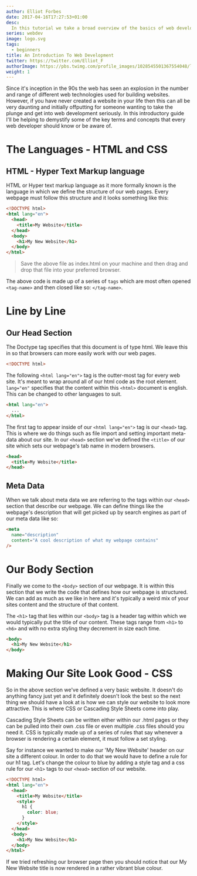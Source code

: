 ```yaml
---
author: Elliot Forbes
date: 2017-04-16T17:27:53+01:00
desc:
  In this tutorial we take a broad overview of the basics of web development.
series: webdev
image: logo.svg
tags:
  - beginners
title: An Introduction To Web Development
twitter: https://twitter.com/Elliot_F
authorImage: https://pbs.twimg.com/profile_images/1028545501367554048/lzr43cQv_400x400.jpg
weight: 1
---
```


Since it's inception in the 90s the web has seen an explosion in the number and
range of different web technologies used for building websites. However, if you
have never created a website in your life then this can all be very daunting and
initially offputting for someone wanting to take the plunge and get into web
development seriously. In this introductory guide I'll be helping to demystify
some of the key terms and concepts that every web developer should know or be
aware of.

# The Languages - HTML and CSS

## HTML - Hyper Text Markup language

HTML or Hyper text markup language as it more formally known is the language in
which we define the structure of our web pages. Every webpage must follow this
structure and it looks something like this:

```html
<!DOCTYPE html>
<html lang="en">
  <head>
    <title>My Website</title>
  </head>
  <body>
    <h1>My New Website</h1>
  </body>
</html>
```

> Save the above file as index.html on your machine and then drag and drop that
> file into your preferred browser.

The above code is made up of a series of `tags` which are most often opened
`<tag-name>` and then closed like so: `</tag-name>`.

# Line by Line

## Our Head Section

The Doctype tag specifies that this document is of type html. We leave this in
so that browsers can more easily work with our web pages.

```html
<!DOCTYPE html>
```

The following `<html lang="en">` tag is the outter-most tag for every web site.
It's meant to wrap around all of our html code as the root element. `lang="en"`
specifies that the content within this `<html>` document is english. This can be
changed to other languages to suit.

```html
<html lang="en">
  ...
</html>
```

The first tag to appear inside of our `<html lang="en">` tag is our `<head>`
tag. This is where we do things such as file import and setting important
meta-data about our site. In our `<head>` section we've defined the `<title>` of
our site which sets our webpage's tab name in modern browsers.

```html
<head>
  <title>My Website</title>
</head>
```

## Meta Data

When we talk about meta data we are referring to the tags within our `<head>`
section that describe our webpage. We can define things like the webpage's
description that will get picked up by search engines as part of our meta data
like so:

```html
<meta
  name="description"
  content="A cool description of what my webpage contains"
/>
```

# Our Body Section

Finally we come to the `<body>` section of our webpage. It is within this
section that we write the code that defines how our webpage is structured. We
can add as much as we like in here and it's typically a weird mix of your sites
content and the structure of that content.

The `<h1>` tag that lies within our `<body>` tag is a header tag within which we
would typically put the title of our content. These tags range from `<h1>` to
`<h6>` and with no extra styling they decrement in size each time.

```html
<body>
  <h1>My New Website</h1>
</body>
```

# Making Our Site Look Good - CSS

So in the above section we've defined a very basic website. It doesn't do
anything fancy just yet and it definitely doesn't look the best so the next
thing we should have a look at is how we can style our website to look more
attractive. This is where CSS or Cascading Style Sheets come into play.

Cascading Style Sheets can be written either within our .html pages or they can
be pulled into their own .css file or even multiple .css files should you need
it. CSS is typically made up of a series of rules that say whenever a browser is
rendering a certain element, it must follow a set styling.

Say for instance we wanted to make our 'My New Website' header on our site a
different colour. In order to do that we would have to define a rule for our h1
tag. Let's change the colour to blue by adding a style tag and a css rule for
our `<h1>` tags to our `<head>` section of our website.

```html
<!DOCTYPE html>
<html lang="en">
  <head>
    <title>My Website</title>
    <style>
      h1 {
        color: blue;
      }
    </style>
  </head>
  <body>
    <h1>My New Website</h1>
  </body>
</html>
```

If we tried refreshing our browser page then you should notice that our My New
Website title is now rendered in a rather vibrant blue colour.
